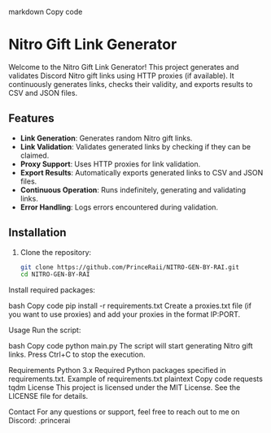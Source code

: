 markdown
Copy code
# Nitro Gift Link Generator

Welcome to the Nitro Gift Link Generator! This project generates and validates Discord Nitro gift links using HTTP proxies (if available). It continuously generates links, checks their validity, and exports results to CSV and JSON files.

## Features

- **Link Generation**: Generates random Nitro gift links.
- **Link Validation**: Validates generated links by checking if they can be claimed.
- **Proxy Support**: Uses HTTP proxies for link validation.
- **Export Results**: Automatically exports generated links to CSV and JSON files.
- **Continuous Operation**: Runs indefinitely, generating and validating links.
- **Error Handling**: Logs errors encountered during validation.

## Installation

1. Clone the repository:
   ```bash
   git clone https://github.com/PrinceRaii/NITRO-GEN-BY-RAI.git
   cd NITRO-GEN-BY-RAI
Install required packages:

bash
Copy code
pip install -r requirements.txt
Create a proxies.txt file (if you want to use proxies) and add your proxies in the format IP:PORT.

Usage
Run the script:

bash
Copy code
python main.py
The script will start generating Nitro gift links. Press Ctrl+C to stop the execution.

Requirements
Python 3.x
Required Python packages specified in requirements.txt.
Example of requirements.txt
plaintext
Copy code
requests
tqdm
License
This project is licensed under the MIT License. See the LICENSE file for details.

Contact
For any questions or support, feel free to reach out to me on Discord: .princerai
